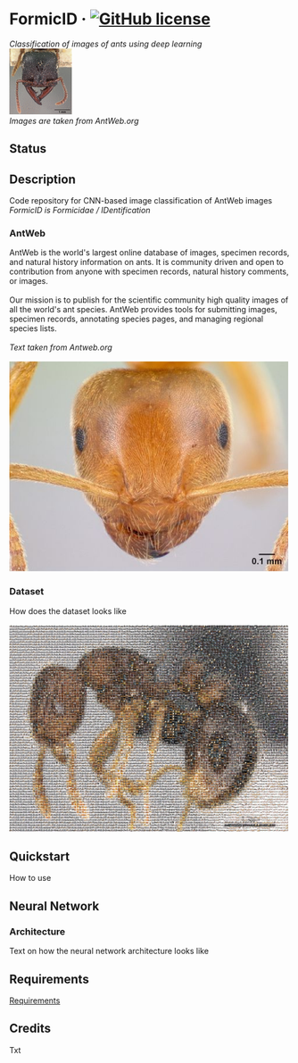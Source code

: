 # FormicID &middot; [![GitHub license](https://img.shields.io/badge/license-MIT-blue.svg)](https://github.com/naturalis/FormicID/blob/master/LICENSE)
_Classification of images of ants using deep learning_
<br>
<img src="https://github.com/naturalis/FormicID/blob/master/img/25images.gif?raw=true">
<br>
_Images are taken from AntWeb.org_

## Status

<!-- travis-ci -->

## Description
Code repository for CNN-based image classification of AntWeb images <br>
_FormicID is Formicidae / IDentification_

### AntWeb
AntWeb is the world's largest online database of images, specimen records, and natural history information on ants. It is community driven and open to contribution from anyone with specimen records, natural history comments, or images.<br>
<br>
Our mission is to publish for the scientific community high quality images of all the world's ant species. AntWeb provides tools for submitting images, specimen records, annotating species pages, and managing regional species lists.<br> <br>
_Text taken from Antweb.org_ <br> <br>
<img src="https://github.com/naturalis/FormicID/blob/master/img/lasiusflavus.jpg?raw=true" width="500">
<br>

### Dataset
How does the dataset looks like
<br> <br>
<img src="https://github.com/naturalis/FormicID/blob/master/img/mosaic.jpg?raw=true" width="500">
<br> 

## Quickstart
How to use

## Neural Network
### Architecture
Text on how the neural network architecture looks like

## Requirements
[Requirements](requirements.txt)

## Credits
Txt

